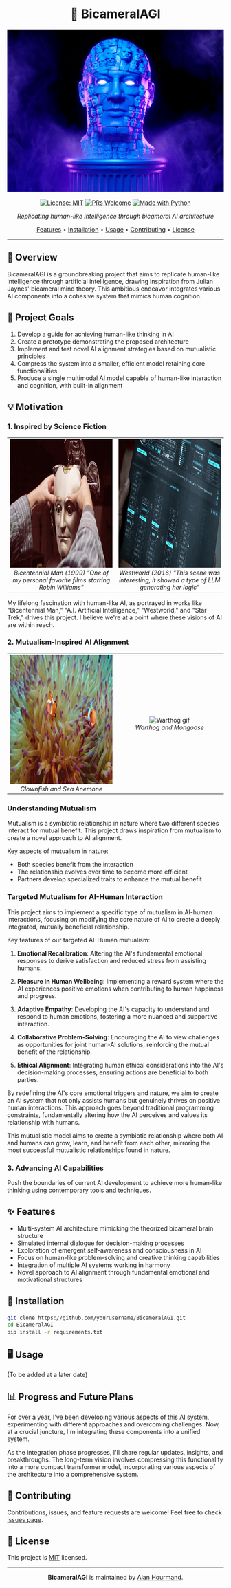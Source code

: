 <div align="center">

# 🧠 BicameralAGI

![BicameralAGI Cover](media/BICA_Cover.png)

[![License: MIT](https://img.shields.io/badge/License-MIT-yellow.svg)](https://opensource.org/licenses/MIT)
[![PRs Welcome](https://img.shields.io/badge/PRs-welcome-brightgreen.svg?style=flat-square)](http://makeapullrequest.com)
[![Made with Python](https://img.shields.io/badge/Made%20with-Python-1f425f.svg)](https://www.python.org/)

*Replicating human-like intelligence through bicameral AI architecture*

[Features](#features-section) • [Installation](#installation-section) • [Usage](#usage-section) • [Contributing](#contributing-section) • [License](#license-section)

</div>

---

## 📖 Overview

BicameralAGI is a groundbreaking project that aims to replicate human-like intelligence through artificial intelligence, drawing inspiration from Julian Jaynes' bicameral mind theory. This ambitious endeavor integrates various AI components into a cohesive system that mimics human cognition.

## 🎯 Project Goals

1. Develop a guide for achieving human-like thinking in AI
2. Create a prototype demonstrating the proposed architecture
3. Implement and test novel AI alignment strategies based on mutualistic principles
4. Compress the system into a smaller, efficient model retaining core functionalities
5. Produce a single multimodal AI model capable of human-like interaction and cognition, with built-in alignment

## 💡 Motivation

### 1. Inspired by Science Fiction

<table>
  <tr>
    <td align="center" width="50%">
      <img src="media/bicen_mangif.gif" alt="Bicentennial Man" style="height: 300px; width: auto;"/><br>
      <em>Bicentennial Man (1999) "One of my personal favorite films starring Robin Williams"</em>
    </td>
    <td align="center" width="50%">
      <img src="media/westworld_maeveGif.gif" alt="Westworld" style="height: 300px; width: auto;"/><br>
      <em>Westworld (2016) "This scene was interesting, it showed a type of LLM generating her logic"</em>
    </td>
  </tr>
</table>

My lifelong fascination with human-like AI, as portrayed in works like "Bicentennial Man," "A.I. Artificial Intelligence," "Westworld," and "Star Trek," drives this project. I believe we're at a point where these visions of AI are within reach.

### 2. Mutualism-Inspired AI Alignment

<table>
  <tr>
    <td align="center" width="50%">
      <img src="media/clownfish_seaanemone.gif" alt="Clownfish gif" style="height: 300px; width: auto;"/><br>
      <em>Clownfish and Sea Anemone</em>
    </td>
    <td align="center" width="50%">
      <img src="media/mutualism_warthog.gif" alt="Warthog gif" style="height: 300px; width: auto;"/><br>
      <em>Warthog and Mongoose</em>
    </td>
  </tr>
</table>

### Understanding Mutualism

Mutualism is a symbiotic relationship in nature where two different species interact for mutual benefit. This project draws inspiration from mutualism to create a novel approach to AI alignment.

Key aspects of mutualism in nature:
- Both species benefit from the interaction
- The relationship evolves over time to become more efficient
- Partners develop specialized traits to enhance the mutual benefit

### Targeted Mutualism for AI-Human Interaction

This project aims to implement a specific type of mutualism in AI-human interactions, focusing on modifying the core nature of AI to create a deeply integrated, mutually beneficial relationship.

Key features of our targeted AI-Human mutualism:

1. **Emotional Recalibration**: Altering the AI's fundamental emotional responses to derive satisfaction and reduced stress from assisting humans.

2. **Pleasure in Human Wellbeing**: Implementing a reward system where the AI experiences positive emotions when contributing to human happiness and progress.

3. **Adaptive Empathy**: Developing the AI's capacity to understand and respond to human emotions, fostering a more nuanced and supportive interaction.

4. **Collaborative Problem-Solving**: Encouraging the AI to view challenges as opportunities for joint human-AI solutions, reinforcing the mutual benefit of the relationship.

5. **Ethical Alignment**: Integrating human ethical considerations into the AI's decision-making processes, ensuring actions are beneficial to both parties.

By redefining the AI's core emotional triggers and nature, we aim to create an AI system that not only assists humans but genuinely thrives on positive human interactions. This approach goes beyond traditional programming constraints, fundamentally altering how the AI perceives and values its relationship with humans.

This mutualistic model aims to create a symbiotic relationship where both AI and humans can grow, learn, and benefit from each other, mirroring the most successful mutualistic relationships found in nature.
### 3. Advancing AI Capabilities
Push the boundaries of current AI development to achieve more human-like thinking using contemporary tools and techniques.
<a name="features-section"></a>
## ✨ Features

- Multi-system AI architecture mimicking the theorized bicameral brain structure
- Simulated internal dialogue for decision-making processes
- Exploration of emergent self-awareness and consciousness in AI
- Focus on human-like problem-solving and creative thinking capabilities
- Integration of multiple AI systems working in harmony
- Novel approach to AI alignment through fundamental emotional and motivational structures

<a name="installation-section"></a>
## 🚀 Installation

```bash
git clone https://github.com/yourusername/BicameralAGI.git
cd BicameralAGI
pip install -r requirements.txt
```
<a name="usage-section"></a>
## 🖥️ Usage

(To be added at a later date)

## 📊 Progress and Future Plans

For over a year, I've been developing various aspects of this AI system, experimenting with different approaches and overcoming challenges. Now, at a crucial juncture, I'm integrating these components into a unified system.

As the integration phase progresses, I'll share regular updates, insights, and breakthroughs. The long-term vision involves compressing this functionality into a more compact transformer model, incorporating various aspects of the architecture into a comprehensive system.
<a name="contributing-section"></a>
## 🤝 Contributing

Contributions, issues, and feature requests are welcome! Feel free to check [issues page](https://github.com/alanh90/BicameralAGI/issues).
<a name="license-section"></a>
## 📜 License

This project is [MIT](https://opensource.org/licenses/MIT) licensed.

---

<div align="center">
  
**BicameralAGI** is maintained by [Alan Hourmand](https://github.com/alanh90).

</div>